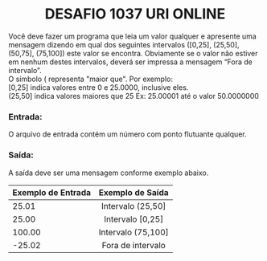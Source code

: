 <center><h1>DESAFIO 1037 URI ONLINE</h1></center>

<p>Você deve fazer um programa que leia um valor qualquer e apresente uma mensagem dizendo em qual dos seguintes intervalos ([0,25], (25,50], (50,75], (75,100]) este valor se encontra. Obviamente se o valor não estiver em nenhum destes intervalos, deverá ser impressa a mensagem “Fora de intervalo”.</br>
O símbolo ( representa "maior que". Por exemplo:</br>
[0,25]  indica valores entre 0 e 25.0000, inclusive eles.</br>
(25,50] indica valores maiores que 25 Ex: 25.00001 até o valor 50.0000000</p>

<h3>Entrada:</h3>

<p>O arquivo de entrada contém um número com ponto flutuante qualquer.</p>

<h3>Saída:</h3>

<p>A saída deve ser uma mensagem conforme exemplo abaixo.</p>

| Exemplo de Entrada |  Exemplo de Saída  |
| ------------------ | :----------------: |
| 25.01              | Intervalo (25,50]  |
| 25.00              |  Intervalo [0,25]  |
| 100.00             | Intervalo (75,100] |
| -25.02             | Fora de intervalo  |

